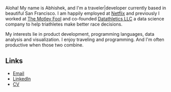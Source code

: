 <!--
{
  "layout": "page",
  "permalink": "/"
}
-->

Aloha! My name is Abhishek, and I'm a traveler|developer currently based in beautiful San Francisco. I am happily employed at [Netflix](http://www.netflix.com/) and previously I worked at [The Motley Fool](http://www.glassdoor.com/Overview/Working-at-Motley-Fool-EI_IE10051.11,22.htm) and co-founded [Datathletics LLC]() a data science company to help triathletes make better race decisions.

My interests lie in product development, programming languages, data analysis and visualization. I enjoy traveling and programming. And I'm often productive when those two combine.


## Links
* [Email](mailto:cabhishek@gmail.com)
* [LinkedIn](http://www.linkedin.com/in/abhishekkapatkar/)
* [CV](https://www.dropbox.com/s/evbimpo8ttzcb83/ABHISHEK%20KAPATKAR_SDE.docx?dl=0)
